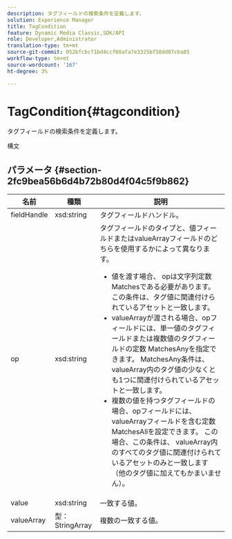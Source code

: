```yaml
---
description: タグフィールドの検索条件を定義します。
solution: Experience Manager
title: TagCondition
feature: Dynamic Media Classic,SDK/API
role: Developer,Administrator
translation-type: tm+mt
source-git-commit: 052bfcbcf1bd4ccf60afa7e3325bf58dd07cba85
workflow-type: tm+mt
source-wordcount: '167'
ht-degree: 3%

---
```



# TagCondition{#tagcondition}

タグフィールドの検索条件を定義します。

構文

## パラメータ {#section-2fc9bea56b6d4b72b80d4f04c5f9b862}

<table id="table_04100BB8ABD84EF68B0A7CE3AD946414"> 
 <thead> 
  <tr> 
   <th colname="col1" class="entry"> 名前 </th> 
   <th colname="col2" class="entry"> 種類 </th> 
   <th colname="col3" class="entry"> 説明 </th> 
  </tr> 
 </thead>
 <tbody> 
  <tr> 
   <td colname="col1"> <span class="codeph"> <span class="varname"> fieldHandle</span> </span> </td> 
   <td colname="col2"> <span class="codeph"> xsd:string</span> </td> 
   <td colname="col3"> タグフィールドハンドル。 </td> 
  </tr> 
  <tr> 
   <td colname="col1"> <span class="codeph"> <span class="varname"> op</span> </span> </td> 
   <td colname="col2"> <span class="codeph"> xsd:string</span> </td> 
   <td colname="col3">タグフィールドのタイプと、値フィールドまたはvalueArrayフィールドのどちらを使用するかによって異なります。 
    <ul id="ul_CC0926425B094B3BB7D70CB392DBDABD">
     <li id="li_09AB923A9A8D4A71917CF59C150E4EF5"><span class="codeph">値</span>を渡す場合、<span class="codeph"> op</span>は文字列定数Matchesである必要があります。 この条件は、タグ値に関連付けられているアセットと一致します。 </li>
     <li id="li_70F18494AB6C454EB611F51F16C19FAD"><span class="codeph"> valueArray</span>が渡される場合、opフィールドには、単一値のタグフィールドまたは複数値のタグフィールドの定数<span class="codeph"> MatchesAny</span>を指定できます。 <span class="codeph"> MatchesAny</span>条件は、<span class="codeph"> valueArray</span>内のタグ値の少なくとも1つに関連付けられているアセットと一致します。 </li>
     <li id="li_0B25542D7E964B26B15591C45D5C66D0">複数の値を持つタグフィールドの場合、opフィールドには、<span class="codeph"> valueArray</span>フィールドを含む定数<span class="codeph"> MatchesAll</span>を設定できます。 この場合、この条件は、<span class="codeph"> valueArray</span>内のすべてのタグ値に関連付けられているアセットのみと一致します（他のタグ値に加えてもかまいません）。 </li>
    </ul></td> 
  </tr> 
  <tr> 
   <td colname="col1"> <span class="codeph"> <span class="varname"> value</span> </span> </td> 
   <td colname="col2"> <span class="codeph"> xsd:string</span> </td> 
   <td colname="col3"> 一致する値。 </td> 
  </tr> 
  <tr> 
   <td colname="col1"> <span class="codeph"> <span class="varname"> valueArray</span> </span> </td> 
   <td colname="col2"> <span class="codeph"> 型：StringArray</span> </td> 
   <td colname="col3"> 複数の一致する値。 </td> 
  </tr> 
 </tbody> 
</table>

